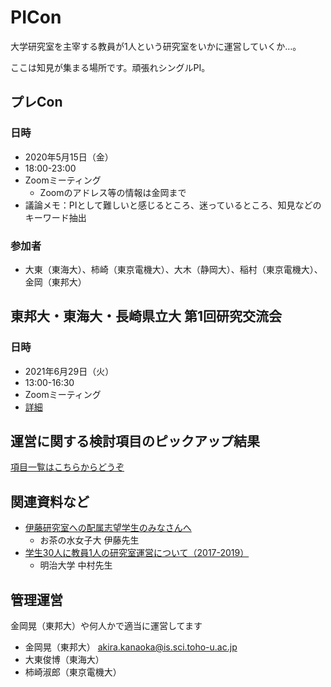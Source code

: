 # PICon

大学研究室を主宰する教員が1人という研究室をいかに運営していくか…。

ここは知見が集まる場所です。頑張れシングルPI。

## プレCon
### 日時
- 2020年5月15日（金）
- 18:00-23:00
- Zoomミーティング
    - Zoomのアドレス等の情報は金岡まで
- 議論メモ：PIとして難しいと感じるところ、迷っているところ、知見などのキーワード抽出

### 参加者
- 大東（東海大）、柿崎（東京電機大）、大木（静岡大）、稲村（東京電機大）、金岡（東邦大）

## 東邦大・東海大・長崎県立大 第1回研究交流会
### 日時
- 2021年6月29日（火）
- 13:00-16:30
- Zoomミーティング
- [詳細](./20210629meet)

## 運営に関する検討項目のピックアップ結果
[項目一覧はこちらからどうぞ](./item)

## 関連資料など
- [伊藤研究室への配属志望学生のみなさんへ](http://itolab.is.ocha.ac.jp/~itot/message/itolabrecruit2020.html)
    - お茶の水女子大 伊藤先生
- [学生30人に教員1人の研究室運営について（2017-2019）](http://nkmr-lab.org/docs/management2017-2019.html)
    - 明治大学 中村先生
    
## 管理運営
金岡晃（東邦大）や何人かで適当に運営してます

- 金岡晃（東邦大） akira.kanaoka@is.sci.toho-u.ac.jp
- 大東俊博（東海大）
- 柿崎淑郎（東京電機大）